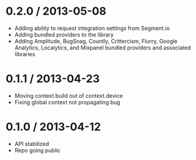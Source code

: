 0.2.0 / 2013-05-08
=================
* Adding ability to request integration settings from Segment.io
* Adding bundled providers to the library
* Adding Amplitude, BugSnag, Countly, Crittercism, Flurry, Google Analytics, Localytics, and Mixpanel bundled providers and associated libraries

0.1.1 / 2013-04-23
=================
* Moving context.build out of context.device
* Fixing global context not propagating bug

0.1.0 / 2013-04-12
=================
* API stabilized
* Repo going public
